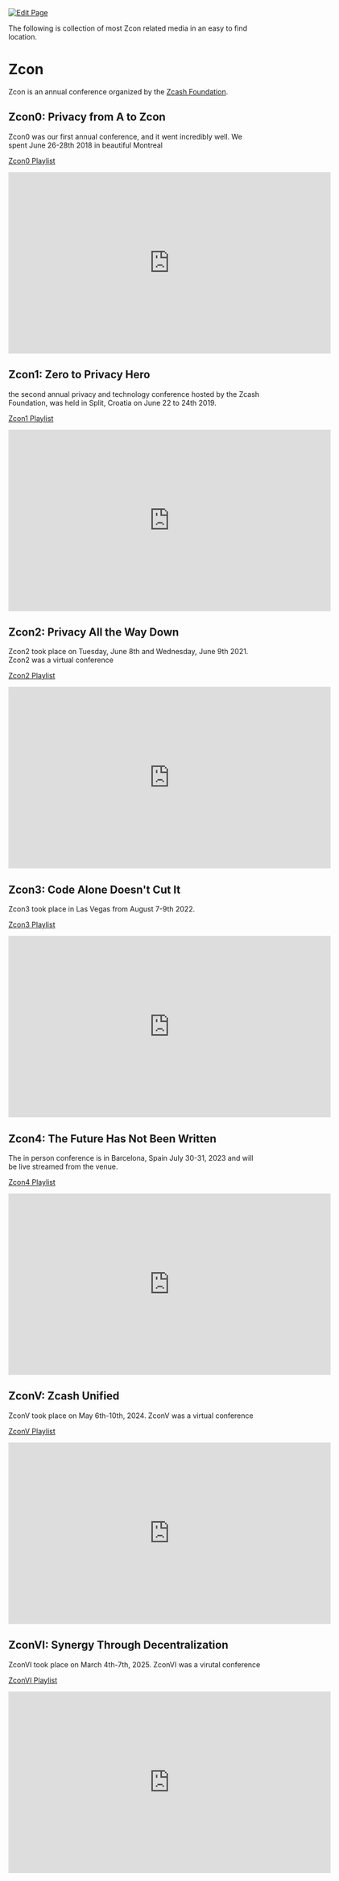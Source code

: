 <a href="https://github.com/Zechub/zechub/edit/main/site/Zcash_Community/Zcon_Archive.md" target="_blank">
  <img src="https://img.shields.io/badge/Edit-blue" alt="Edit Page"/>
</a>

The following is collection of most Zcon related media in an easy to find location.

# Zcon
Zcon is an annual conference organized by the [Zcash Foundation](https://zfnd.org/).

## Zcon0: Privacy from A to Zcon

Zcon0 was our first annual conference, and it went incredibly well. We spent June 26-28th 2018 in beautiful Montreal

[Zcon0 Playlist](https://www.youtube.com/playlist?list=PL40dyJ0UYTLK507afWUMgzUYeh-i4qQWS)

<iframe width="640" height="360" src="https://www.youtube.com/embed/videoseries?si=LSWQXFdGUkKVg4EQ&amp;list=PL40dyJ0UYTLK507afWUMgzUYeh-i4qQWS" frameborder="0" allow="accelerometer; autoplay; encrypted-media; gyroscope; picture-in-picture" allowfullscreen></iframe>


## Zcon1: Zero to Privacy Hero

the second annual privacy and technology conference hosted by the Zcash Foundation, was held in Split, Croatia on June 22 to 24th 2019.

[Zcon1 Playlist](https://www.youtube.com/playlist?list=PL40dyJ0UYTLLjPZaKjdhMoCNanb77_Ztj)

<iframe width="640" height="360" src="https://www.youtube.com/embed/videoseries?si=9OVMGx-9GW_0ADw6&amp;list=PL40dyJ0UYTLLjPZaKjdhMoCNanb77_Ztj" frameborder="0" allow="accelerometer; autoplay; encrypted-media; gyroscope; picture-in-picture" allowfullscreen></iframe>

## Zcon2: Privacy All the Way Down

Zcon2 took place on Tuesday, June 8th and Wednesday, June 9th 2021. Zcon2 was a virtual conference

[Zcon2 Playlist](https://www.youtube.com/playlist?list=PL40dyJ0UYTLLa68H9ibpiSZqeevqKizg4)

<iframe width="640" height="360" src="https://www.youtube.com/embed/videoseries?si=f5dbKWQYi8uUwyp1&amp;list=PL40dyJ0UYTLLa68H9ibpiSZqeevqKizg4" frameborder="0" allow="accelerometer; autoplay; encrypted-media; gyroscope; picture-in-picture" allowfullscreen></iframe>

## Zcon3: Code Alone Doesn't Cut It

Zcon3 took place in Las Vegas from August 7-9th 2022.

[Zcon3 Playlist](https://www.youtube.com/playlist?list=PL40dyJ0UYTLJm-Cl7ez3UXp8R4IuUNDfb)

<iframe width="640" height="360" src="https://www.youtube.com/embed/videoseries?si=Th6bxLipUFXM0EGj&amp;list=PL40dyJ0UYTLJm-Cl7ez3UXp8R4IuUNDfb" frameborder="0" allow="accelerometer; autoplay; encrypted-media; gyroscope; picture-in-picture" allowfullscreen></iframe>

## Zcon4: The Future Has Not Been Written

The in person conference is in Barcelona, Spain July 30-31, 2023 and will be live streamed from the venue. 

[Zcon4 Playlist](https://www.youtube.com/playlist?list=PL40dyJ0UYTLII7oQRQmNOFf0d2iKT35tL)

<iframe width="640" height="360" src="https://www.youtube.com/embed/videoseries?si=M8RwBEgu3hSRrR_C&amp;list=PL40dyJ0UYTLII7oQRQmNOFf0d2iKT35tL" frameborder="0" allow="accelerometer; autoplay; encrypted-media; gyroscope; picture-in-picture" allowfullscreen></iframe>

## ZconV: Zcash Unified

ZconV took place on May 6th-10th, 2024. ZconV was a virtual conference

[ZconV Playlist](https://www.youtube.com/playlist?list=PL40dyJ0UYTLJ41e2uSOJItvbW1YVR49aR)

<iframe width="640" height="360" src="https://www.youtube.com/embed/videoseries?si=1M-vTsYjCEtq7_jo&amp;list=PL40dyJ0UYTLJ41e2uSOJItvbW1YVR49aR" frameborder="0" allow="accelerometer; autoplay; encrypted-media; gyroscope; picture-in-picture" allowfullscreen></iframe>

## ZconVI: Synergy Through Decentralization

ZconVI took place on March 4th-7th, 2025. ZconVI was a virutal conference

[ZconVI Playlist](https://www.youtube.com/playlist?list=PL40dyJ0UYTLIIhRk8vu2hkPL_q7OWO7wk)

<iframe width="640" height="360" src="https://www.youtube.com/embed/videoseries?si=YTXE18wOOqQY44lA&amp;list=PL40dyJ0UYTLIIhRk8vu2hkPL_q7OWO7wk" frameborder="0" allow="accelerometer; autoplay; encrypted-media; gyroscope; picture-in-picture" allowfullscreen></iframe>


